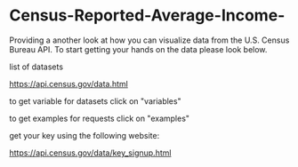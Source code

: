 # Census-Reported-Average-Income-

Providing a another look at how you can visualize data from the U.S. Census Bureau API. To start getting your hands on the data please look below.

list of datasets

https://api.census.gov/data.html

to get variable for datasets click on "variables"

to get examples for requests click on "examples"

get your key using the following website:

https://api.census.gov/data/key_signup.html
